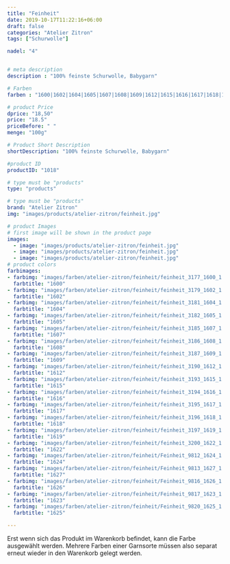 ```yaml
---
title: "Feinheit"
date: 2019-10-17T11:22:16+06:00
draft: false
categories: "Atelier Zitron"
tags: ["Schurwolle"]	

nadel: "4"	


# meta description
description : "100% feinste Schurwolle, Babygarn"

# Farben
farben : "1600|1602|1604|1605|1607|1608|1609|1612|1615|1616|1617|1618|1619|1622|1624|1627|1626|1623|1625"

# product Price
dprice: "18,50"
price: "18.5"
priceBefore: " "
menge: "100g"

# Product Short Description
shortDescription: "100% feinste Schurwolle, Babygarn"

#product ID
productID: "1018"

# type must be "products"
type: "products"

# type must be "products"
brand: "Atelier Zitron"
img: "images/products/atelier-zitron/feinheit.jpg"   

# product Images
# first image will be shown in the product page
images:
  - image: "images/products/atelier-zitron/feinheit.jpg"
  - image: "images/products/atelier-zitron/feinheit.jpg"
  - image: "images/products/atelier-zitron/feinheit.jpg"
# product colors
farbimages:
- farbimg: "images/farben/atelier-zitron/feinheit/feinheit_3177_1600_1.jpg"	
  farbtitle: "1600"
- farbimg: "images/farben/atelier-zitron/feinheit/feinheit_3179_1602_1.jpg"	
  farbtitle: "1602"
- farbimg: "images/farben/atelier-zitron/feinheit/feinheit_3181_1604_1.jpg"	
  farbtitle: "1604"
- farbimg: "images/farben/atelier-zitron/feinheit/feinheit_3182_1605_1.jpg"	
  farbtitle: "1605"
- farbimg: "images/farben/atelier-zitron/feinheit/feinheit_3185_1607_1.jpg"	
  farbtitle: "1607"
- farbimg: "images/farben/atelier-zitron/feinheit/feinheit_3186_1608_1.jpg"	
  farbtitle: "1608"
- farbimg: "images/farben/atelier-zitron/feinheit/feinheit_3187_1609_1.jpg"	
  farbtitle: "1609"
- farbimg: "images/farben/atelier-zitron/feinheit/feinheit_3190_1612_1.jpg"	
  farbtitle: "1612"
- farbimg: "images/farben/atelier-zitron/feinheit/feinheit_3193_1615_1.jpg"	
  farbtitle: "1615"
- farbimg: "images/farben/atelier-zitron/feinheit/feinheit_3194_1616_1.jpg"	
  farbtitle: "1616"
- farbimg: "images/farben/atelier-zitron/feinheit/feinheit_3195_1617_1.jpg"	
  farbtitle: "1617"
- farbimg: "images/farben/atelier-zitron/feinheit/feinheit_3196_1618_1.jpg"	
  farbtitle: "1618"
- farbimg: "images/farben/atelier-zitron/feinheit/feinheit_3197_1619_1.jpg"	
  farbtitle: "1619"
- farbimg: "images/farben/atelier-zitron/feinheit/feinheit_3200_1622_1.jpg"	
  farbtitle: "1622"
- farbimg: "images/farben/atelier-zitron/feinheit/Feinheit_9812_1624_1.jpg"	
  farbtitle: "1624"
- farbimg: "images/farben/atelier-zitron/feinheit/Feinheit_9813_1627_1.jpg"	
  farbtitle: "1627"
- farbimg: "images/farben/atelier-zitron/feinheit/Feinheit_9816_1626_1.jpg"	
  farbtitle: "1626"
- farbimg: "images/farben/atelier-zitron/feinheit/Feinheit_9817_1623_1.jpg"	
  farbtitle: "1623"
- farbimg: "images/farben/atelier-zitron/feinheit/Feinheit_9820_1625_1.jpg"	
  farbtitle: "1625"

---
```


Erst wenn sich das Produkt im Warenkorb befindet, kann die Farbe ausgewählt werden.
Mehrere Farben einer Garnsorte müssen also separat erneut wieder in den Warenkorb gelegt werden.
